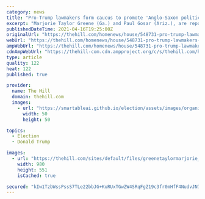 ```yaml
---
category: news
title: "Pro-Trump lawmakers form caucus to promote 'Anglo-Saxon political traditions'"
excerpt: "Marjorie Taylor Greene (Ga.) and Paul Gosar (Ariz.), are reportedly forming a caucus that calls for a \"common respect for uniquely Anglo-Saxon political traditions.\" A policy platform for the group, which calls itself the America First Caucus,"
publishedDateTime: 2021-04-16T19:25:00Z
originalUrl: "https://thehill.com/homenews/house/548731-pro-trump-lawmakers-form-caucus-to-promote-anglo-saxon-political-traditions"
webUrl: "https://thehill.com/homenews/house/548731-pro-trump-lawmakers-form-caucus-to-promote-anglo-saxon-political-traditions"
ampWebUrl: "https://thehill.com/homenews/house/548731-pro-trump-lawmakers-form-caucus-to-promote-anglo-saxon-political-traditions?amp"
cdnAmpWebUrl: "https://thehill-com.cdn.ampproject.org/c/s/thehill.com/homenews/house/548731-pro-trump-lawmakers-form-caucus-to-promote-anglo-saxon-political-traditions?amp"
type: article
quality: 122
heat: 122
published: true

provider:
  name: The Hill
  domain: thehill.com
  images:
    - url: "https://smartableai.github.io/election/assets/images/organizations/thehill.com-50x50.jpg"
      width: 50
      height: 50

topics:
  - Election
  - Donald Trump

images:
  - url: "https://thehill.com/sites/default/files/greenetaylormarjorie_gosarpaul_041621gn_split.jpg"
    width: 980
    height: 551
    isCached: true

secured: "kIw1TzbWssPssS7TLe22bbJG+KuRUxTGwZW4SRqFgZ19c3fr0mHfF4NudvJN7ww8zXr4vLGUfYUKS8GON8SAR4rZBosP427lKN8EDMfwTamPxZjs066MJJOsRFlaOMKp2FDFRO7l9FfQD1OnS2qNrwUlAgBhWEmBSrUFAPudz0ODcBmtWUYw5Fly6DqLW2T8KPR7IClmpoA25Fo8b8OJRRa9lZAnguCpIAKx0ADuBzC5iAOwry2P51KOLFWOnPpkMwAorxwNq5DVFd3LLCzVYw5cWlIi7bPLG44D2LK9XFKaMdY8CvMufUo+206qPLI502CRmxuR9P5LT8WKWEsgdXMQuATmjvW7LB7uu2xM8zE=;8yxrEm2iO6wEX5fF3V2PWQ=="
---
```


